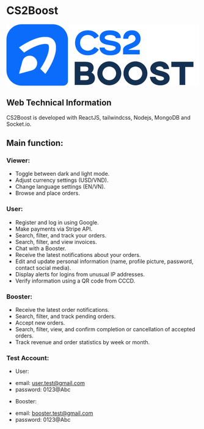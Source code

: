 # CS2Boost

![design](https://github.com/fumodayo/cs2-boost/blob/main/client/public/assets/brand/icon-text-dark.png)

## Web Technical Information

CS2Boost is developed with ReactJS, tailwindcss, Nodejs, MongoDB and Socket.io.

## Main function: 
### Viewer:
- Toggle between dark and light mode.
- Adjust currency settings (USD/VND).
- Change language settings (EN/VN).
- Browse and place orders.
### User:
- Register and log in using Google.
- Make payments via Stripe API.
- Search, filter, and track your orders.
- Search, filter, and view invoices.
- Chat with a Booster.
- Receive the latest notifications about your orders.
- Edit and update personal information (name, profile picture, password, contact social media).
- Display alerts for logins from unusual IP addresses.
- Verify information using a QR code from CCCD.
### Booster:
- Receive the latest order notifications.
- Search, filter, and track pending orders.
- Accept new orders.
- Search, filter, view, and confirm completion or cancellation of accepted orders.
- Track revenue and order statistics by week or month.
### Test Account: 
- User: 
+ email: user.test@gmail.com
+ password: 0123@Abc
- Booster:
+ email: booster.test@gmail.com
+ password: 0123@Abc
